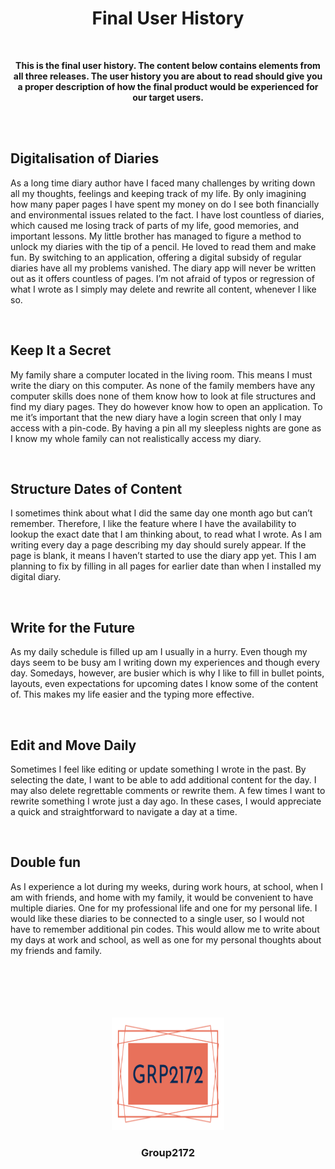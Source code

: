 <div align="center">
    <h1> Final User History</h1>
    </br>
    <p>
        <b>
            This is the final user history. The content below contains elements from all three releases. The user history you are about to read should give you a proper description of how the final product would be experienced for our target users.
        </b>
    </p>
</div>

<br/>

<br/>

## Digitalisation of Diaries

As a long time diary author have I faced many challenges by writing down all my thoughts, feelings and keeping track of my life. By only imagining how many paper pages I have spent my money on do I see both financially and environmental issues related to the fact. I have lost countless of diaries, which caused me losing track of parts of my life, good memories, and important lessons. My little brother has managed to figure a method to unlock my diaries with the tip of a pencil. He loved to read them and make fun. By switching to an application, offering a digital subsidy of regular diaries have all my problems vanished. The diary app will never be written out as it offers countless of pages. I’m not afraid of typos or regression of what I wrote as I simply may delete and rewrite all content, whenever I like so.

<br/>

## Keep It a Secret

My family share a computer located in the living room. This means I must write the diary on this computer. As none of the family members have any computer skills does none of them know how to look at file structures and find my diary pages. They do however know how to open an application. To me it’s important that the new diary have a login screen that only I may access with a pin-code. By having a pin all my sleepless nights are gone as I know my whole family can not realistically access my diary.

<br/>

## Structure Dates of Content

I sometimes think about what I did the same day one month ago but can’t remember. Therefore, I like the feature where I have the availability to lookup the exact date that I am thinking about, to read what I wrote. As I am writing every day a page describing my day should surely appear. If the page is blank, it means I haven’t started to use the diary app yet. This I am planning to fix by filling in all pages for earlier date than when I installed my digital diary.

<br/>

## Write for the Future

As my daily schedule is filled up am I usually in a hurry. Even though my days seem to be busy am I writing down my experiences and though every day. Somedays, however, are busier which is why I like to fill in bullet points, layouts, even expectations for upcoming dates I know some of the content of. This makes my life easier and the typing more effective.

<br/>

## Edit and Move Daily

Sometimes I feel like editing or update something I wrote in the past. By selecting the date, I want to be able to add additional content for the day. I may also delete regrettable comments or rewrite them. A few times I want to rewrite something I wrote just a day ago. In these cases, I would appreciate a quick and straightforward to navigate a day at a time.

<br/>

## Double fun

As I experience a lot during my weeks, during work hours, at school, when I am with friends, and home with my family, it would be convenient to have multiple diaries. One for my professional life and one for my personal life.
I would like these diaries to be connected to a single user, so I would not have to remember additional pin codes. This would allow me to write about my days at work and school, as well as one for my personal thoughts about my friends and family.

<br/>

<br/>

<br/>

<br/>

<br/>

<div align="center">
  <img src="../logo/logo.svg" alt="Logo" width="180" height="180">
 <h3 align>Group2172</h3>
</div>
